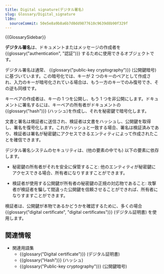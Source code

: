 ```yaml
---
title: Digital signature(デジタル署名)
slug: Glossary/Digital_signature
l10n:
  sourceCommit: 50e5e8a9b8a6b7d0dd9877610c9639d8b90f329f
---
```


{{GlossarySidebar}}

**デジタル署名**は、ドキュメントまたはメッセージの作成者を {{glossary("authentication", "認証")}} するために使用できるオブジェクトです。

デジタル署名は通常、 {{glossary("public-key cryptography")}} (公開鍵暗号) に基づいています。この暗号化では、キーが 2 つのキーのペアとして作成され、入力のキーが暗号化されている場合は、もう一方のキーでのみ復号でき、その逆も同様です。

キーペアの作成者は、キーの 1 つを公開し、もう 1 つを非公開にします。ドキュメントに署名するには、キーペアの所有者がドキュメントの {{glossary("hash")}} (ハッシュ)を作成し、それを秘密鍵で暗号化します。

文書と署名は検証者に送信され、検証者は文書をハッシュし、公開鍵を取得し、署名を復号化します。これがハッシュと一致する場合、署名は検証済みであり、検証者は署名が秘密鍵にアクセスできるエンティティによって作成されたことを確信できます。

デジタル署名システムのセキュリティは、(他の要素の中でも) 以下の要素に依存します。

- 秘密鍵の所有者がそれを安全に保管すること: 他のエンティティが秘密鍵にアクセスできる場合、所有者になりすますことができます。

- 検証者が使用する公開鍵が所有者の秘密鍵の正規の対応物であること: 攻撃者が検証者を騙して間違った公開鍵を信頼させることができれば、所有者になりすますことができます。

検証者は、公開鍵が本物であるかどうかを確認するために、多くの場合 {{glossary("digital certificate", "digital certificates")}} (デジタル証明書) を使用します。

## 関連情報

- 関連用語集
  - {{glossary("Digital certificate")}} (デジタル証明書)
  - {{glossary("Hash")}} (ハッシュ)
  - {{glossary("Public-key cryptography")}} (公開鍵暗号)
